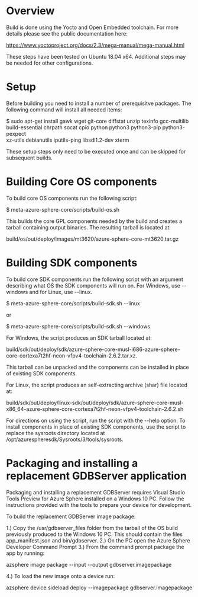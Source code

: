 Overview
========
Build is done using the Yocto and Open Embedded toolchain.  For more details please see the public documentation here:

https://www.yoctoproject.org/docs/2.3/mega-manual/mega-manual.html

These steps have been tested on Ubuntu 18.04 x64.  Additional steps may be needed for other configurations.

Setup
=====
Before building you need to install a number of prerequisitve packages.  The following command will install all needed items:

$ sudo apt-get install gawk wget git-core diffstat unzip texinfo gcc-multilib \
     build-essential chrpath socat cpio python python3 python3-pip python3-pexpect \
     xz-utils debianutils iputils-ping libsdl1.2-dev xterm

These setup steps only need to be executed once and can be skipped for subsequent builds.

Building Core OS components
===========================
To build core OS components run the following script:

$ meta-azure-sphere-core/scripts/build-os.sh

This builds the core GPL components needed by the build and creates a tarball containing output binaries.  The resulting tarball is located at:

build/os/out/deploy/images/mt3620/azure-sphere-core-mt3620.tar.gz

Building SDK components
=======================
To build core SDK components run the following script with an argument describing what OS the SDK components will run on.  For Windows, use --windows and for Linux, use --linux.

$ meta-azure-sphere-core/scripts/build-sdk.sh --linux

or

$ meta-azure-sphere-core/scripts/build-sdk.sh --windows

For Windows, the script produces an SDK tarball located at:

build/sdk/out/deploy/sdk/azure-sphere-core-musl-i686-azure-sphere-core-cortexa7t2hf-neon-vfpv4-toolchain-2.6.2.tar.xz.

This tarball can be unpacked and the components can be installed in place
of existing SDK components.

For Linux, the script produces an self-extracting archive (shar) file located
at:

build/sdk/out/deploy/linux-sdk/out/deploy/sdk/azure-sphere-core-musl-x86_64-azure-sphere-core-cortexa7t2hf-neon-vfpv4-toolchain-2.6.2.sh

For directions on using the script, run the script with the --help option.  To install components in place of existing SDK components, use the script to replace the sysroots directory located at /opt/azurespheresdk/Sysroots/3/tools/sysroots.

Packaging and installing a replacement GDBServer application
============================================

Packaging and installing a replacement GDBServer requires Visual Studio Tools Preview for Azure Sphere installed on a Windows 10 PC.  Follow the instructions provided with the tools to prepare your device for development.

To build the replacement GDBServer image package:

1.) Copy the /usr/gdbserver_files folder from the tarball of the OS build previously produced to the Windows 10 PC.  This should contain the files app_manifest.json and bin/gdbserver.
2.) On the PC open the Azure Sphere Developer Command Prompt
3.) From the command prompt package the app by running:

azsphere image package --input <path to gdbserver_files> --output gdbserver.imagepackage

4.) To load the new image onto a device run:

azsphere device sideload deploy --imagepackage gdbserver.imagepackage